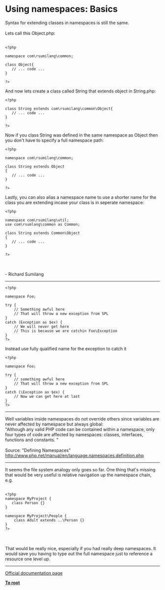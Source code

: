 # Using namespaces: Basics



Syntax for extending classes in namespaces is still the same.<br><br>Lets call this Object.php:<br><br>

```
<?php

namespace com\rsumilang\common;

class Object{
   // ... code ...
}

?>
```


And now lets create a class called String that extends object in String.php:



```
<?php

class String extends com\rsumilang\common\Object{
   // ... code ...
}

?>
```


Now if you class String was defined in the same namespace as Object then you don't have to specify a full namespace path:



```
<?php

namespace com\rsumilang\common;

class String extends Object
{
   // ... code ...
}

?>
```


Lastly, you can also alias a namespace name to use a shorter name for the class you are extending incase your class is in seperate namespace:



```
<?php

namespace com\rsumilang\util;
use com\rsumlang\common as Common;

class String extends Common\Object
{
   // ... code ...
}

?>
```
<br><br>- Richard Sumilang  

---



```
<?php

namespace Foo;

try {
    // Something awful here
    // That will throw a new exception from SPL
} 
catch (Exception as $ex) {
    // We will never get here
    // This is because we are catchin Foo\Exception
}
?>
```


Instead use fully qualified name for the exception to catch it



```
<?php 

namespace Foo;

try {
    // something awful here
    // That will throw a new exception from SPL
} 
catch (\Exception as $ex) {
    // Now we can get here at last
}
?>
```
  

---

Well variables inside namespaces do not override others since variables are never affected by namespace but always global:<br>"Although any valid PHP code can be contained within a namespace, only four types of code are affected by namespaces: classes, interfaces, functions and constants. "<br><br>Source: "Defining Namespaces"<br>http://www.php.net/manual/en/language.namespaces.definition.php  

---

It seems the file system analogy only goes so far. One thing that&apos;s missing that would be very useful is relative navigation up the namespace chain, e.g.<br><br>

```
<?php
namespace MyProject {
   class Person {}
}

namespace MyProject\People {
    class Adult extends ..\Person {}
}
?>
```
<br><br>That would be really nice, especially if you had really deep namespaces. It would save you having to type out the full namespace just to reference a resource one level up.  

---

[Official documentation page](https://www.php.net/manual/en/language.namespaces.basics.php)

**[To root](/README.md)**